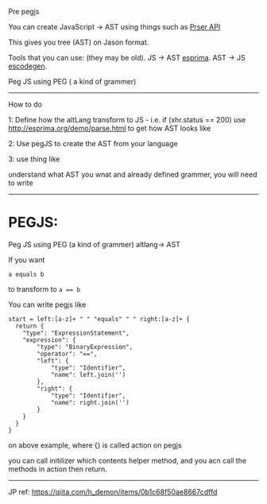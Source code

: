 Pre pegjs

You can create JavaScript -> AST using things such as [Prser API](https://developer.mozilla.org/en-US/docs/Mozilla/Projects/SpiderMonkey/Parser_API#Expressions)

This gives you tree (AST) on Jason format.  

Tools that you can use: (they may be old). 
JS -> AST [esprima](http://esprima.org/). 
AST -> JS [escodegen](https://github.com/estools/escodegen). 

Peg JS using PEG ( a kind of grammer)


------
How to do



1: Define how the altLang transform to JS - i.e. if (xhr.status == 200) 
use http://esprima.org/demo/parse.html to get how AST looks like

2: Use pegJS to create the AST from your language


3: use thing like 


understand what AST you wnat and already defined grammer, you will need to write 



-----

# PEGJS:


Peg JS using PEG (a kind of grammer)
altlang-> AST

If you want 

`a equals b`

to transform to `a == b`


You can write pegjs like

```
start = left:[a-z]+ " " "equals" " " right:[a-z]+ {
  return {
    "type": "ExpressionStatement",
    "expression": {
        "type": "BinaryExpression",
        "operator": "==",
        "left": {
            "type": "Identifier",
            "name": left.join('')
        },
        "right": {
            "type": "Identifier",
            "name": right.join('')
        }
    }
  }
} 
```

on above example, where {} is called action on pegjs

you can call initilizer which contents helper method, and you acn call the methods in action then return.


-----




JP ref:
https://qiita.com/h_demon/items/0b1c68f50ae8667cdffd




